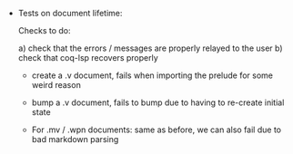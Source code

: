 - Tests on document lifetime:

  Checks to do:

  a) check that the errors / messages are properly relayed to the user
  b) check that coq-lsp recovers properly

  + create a .v document, fails when importing the prelude for some weird reason
  + bump a .v document, fails to bump due to having to re-create initial state

  + For .mv / .wpn documents: same as before, we can also fail due to
    bad markdown parsing
